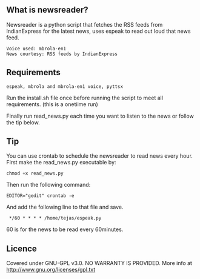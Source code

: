## What is newsreader? ##

Newsreader is a python script that fetches the RSS feeds from
IndianExpress for the latest news, uses espeak to read out loud that news feed.


    Voice used: mbrola-en1
    News courtesy: RSS feeds by IndianExpress


## Requirements ##

    espeak, mbrola and mbrola-en1 voice, pyttsx

Run the install.sh file once before running the script to meet all
requirements. (this is a onetiime run)

Finally run read_news.py each time you want to listen to the news or
follow the tip below.

## Tip ##

You can use crontab to schedule the newsreader to read news every hour.
First make the read_news.py executable by:

    chmod +x read_news.py

Then run the following command:

    EDITOR="gedit" crontab -e

And add the following line to that file and save.

     */60 * * * * /home/tejas/espeak.py

60 is for the news to be read every 60minutes.


## Licence ##

Covered under GNU-GPL v3.0.
NO WARRANTY IS PROVIDED.
More info at http://www.gnu.org/licenses/gpl.txt
